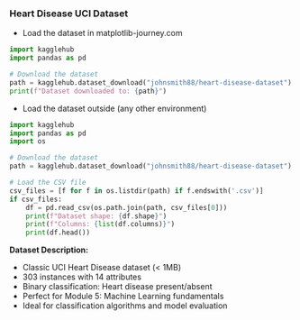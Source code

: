 ### Heart Disease UCI Dataset

- Load the dataset in matplotlib-journey.com

```python
import kagglehub
import pandas as pd

# Download the dataset
path = kagglehub.dataset_download("johnsmith88/heart-disease-dataset")
print(f"Dataset downloaded to: {path}")
```

- Load the dataset outside (any other environment)

```python
import kagglehub
import pandas as pd
import os

# Download the dataset
path = kagglehub.dataset_download("johnsmith88/heart-disease-dataset")

# Load the CSV file
csv_files = [f for f in os.listdir(path) if f.endswith('.csv')]
if csv_files:
    df = pd.read_csv(os.path.join(path, csv_files[0]))
    print(f"Dataset shape: {df.shape}")
    print(f"Columns: {list(df.columns)}")
    print(df.head())
```

**Dataset Description:**
- Classic UCI Heart Disease dataset (< 1MB)
- 303 instances with 14 attributes
- Binary classification: Heart disease present/absent
- Perfect for Module 5: Machine Learning fundamentals
- Ideal for classification algorithms and model evaluation